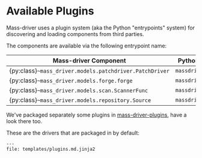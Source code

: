 # Available Plugins

Mass-driver uses a plugin system (aka the Python "entrypoints" system) for
discovering and loading components from third parties.

The components are available via the following entrypoint name:

| Mass-driver Component                                   | Python entrypoint     |
|---------------------------------------------------------|-----------------------|
| {py:class}`~mass_driver.models.patchdriver.PatchDriver` | `massdriver.drivers`  |
| {py:class}`~mass_driver.models.forge.forge`             | `massdriver.forges`   |
| {py:class}`~mass_driver.models.scan.ScannerFunc`        | `massdriver.scanners` |
| {py:class}`~mass_driver.models.repository.Source`       | `massdriver.sources`  |


We've packaged separately some plugins in
[mass-driver-plugins](https://github.com/OverkillGuy/mass-driver-plugins), have
a look there too.

These are the drivers that are packaged in by default:

```{jinja} plugins
---
file: templates/plugins.md.jinja2
```
